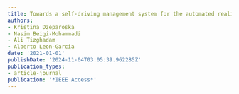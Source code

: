 ```yaml
---
title: Towards a self-driving management system for the automated realization of intents
authors:
- Kristina Dzeparoska
- Nasim Beigi-Mohammadi
- Ali Tizghadam
- Alberto Leon-Garcia
date: '2021-01-01'
publishDate: '2024-11-04T03:05:39.962285Z'
publication_types:
- article-journal
publication: '*IEEE Access*'
---
```

